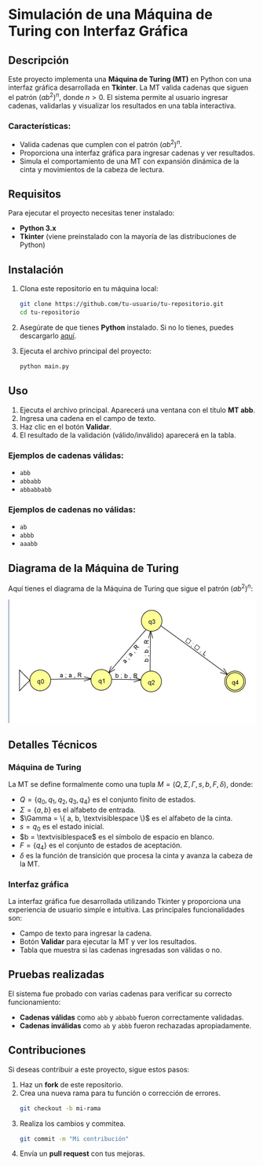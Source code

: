 # Simulación de una Máquina de Turing con Interfaz Gráfica

## Descripción

Este proyecto implementa una **Máquina de Turing (MT)** en Python con una interfaz gráfica desarrollada en **Tkinter**. La MT valida cadenas que siguen el patrón $(ab^2)^n$, donde $n > 0$. El sistema permite al usuario ingresar cadenas, validarlas y visualizar los resultados en una tabla interactiva.

### Características:
- Valida cadenas que cumplen con el patrón $(ab^2)^n$.
- Proporciona una interfaz gráfica para ingresar cadenas y ver resultados.
- Simula el comportamiento de una MT con expansión dinámica de la cinta y movimientos de la cabeza de lectura.
  
## Requisitos

Para ejecutar el proyecto necesitas tener instalado:

- **Python 3.x**
- **Tkinter** (viene preinstalado con la mayoría de las distribuciones de Python)

## Instalación

1. Clona este repositorio en tu máquina local:
    ```bash
    git clone https://github.com/tu-usuario/tu-repositorio.git
    cd tu-repositorio
    ```

2. Asegúrate de que tienes **Python** instalado. Si no lo tienes, puedes descargarlo [aquí](https://www.python.org/downloads/).

3. Ejecuta el archivo principal del proyecto:
    ```bash
    python main.py
    ```

## Uso

1. Ejecuta el archivo principal. Aparecerá una ventana con el título **MT abb**.
2. Ingresa una cadena en el campo de texto.
3. Haz clic en el botón **Validar**.
4. El resultado de la validación (válido/inválido) aparecerá en la tabla.

### Ejemplos de cadenas válidas:

- `abb`
- `abbabb`
- `abbabbabb`

### Ejemplos de cadenas no válidas:

- `ab`
- `abbb`
- `aaabb`

## Diagrama de la Máquina de Turing

Aquí tienes el diagrama de la Máquina de Turing que sigue el patrón $(ab^2)^n$:

![Diagrama de la MT](mt-design-jflap.png)

## Detalles Técnicos

### Máquina de Turing
La MT se define formalmente como una tupla $M = (Q, \Sigma, \Gamma, s, b, F, \delta)$, donde:
- $Q = \{ q_0, q_1, q_2, q_3, q_4 \}$ es el conjunto finito de estados.
- $\Sigma = \{ a, b \}$ es el alfabeto de entrada.
- $\Gamma = \{ a, b, \textvisiblespace \}$ es el alfabeto de la cinta.
- $s = q_0$ es el estado inicial.
- $b = \textvisiblespace$ es el símbolo de espacio en blanco.
- $F = \{ q_4 \}$ es el conjunto de estados de aceptación.
- $\delta$ es la función de transición que procesa la cinta y avanza la cabeza de la MT.

### Interfaz gráfica
La interfaz gráfica fue desarrollada utilizando Tkinter y proporciona una experiencia de usuario simple e intuitiva. Las principales funcionalidades son:
- Campo de texto para ingresar la cadena.
- Botón **Validar** para ejecutar la MT y ver los resultados.
- Tabla que muestra si las cadenas ingresadas son válidas o no.
  
## Pruebas realizadas

El sistema fue probado con varias cadenas para verificar su correcto funcionamiento:

- **Cadenas válidas** como `abb` y `abbabb` fueron correctamente validadas.
- **Cadenas inválidas** como `ab` y `abbb` fueron rechazadas apropiadamente.

## Contribuciones

Si deseas contribuir a este proyecto, sigue estos pasos:

1. Haz un **fork** de este repositorio.
2. Crea una nueva rama para tu función o corrección de errores.
    ```bash
    git checkout -b mi-rama
    ```
3. Realiza los cambios y commitea.
    ```bash
    git commit -m "Mi contribución"
    ```
4. Envía un **pull request** con tus mejoras.